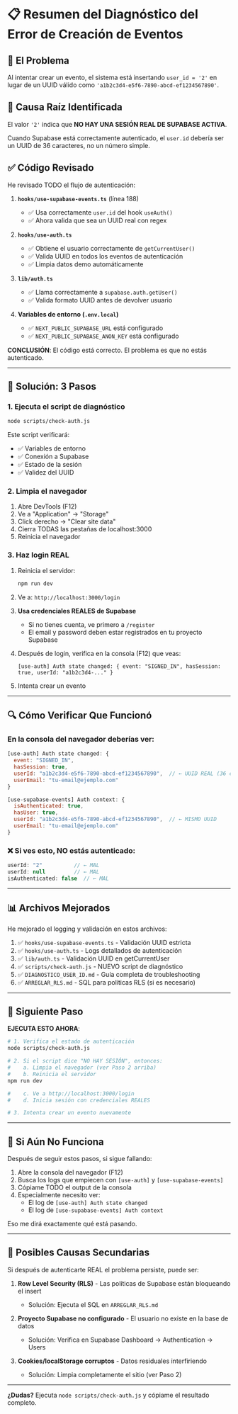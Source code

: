 # 📋 Resumen del Diagnóstico del Error de Creación de Eventos

## 🔴 El Problema

Al intentar crear un evento, el sistema está insertando `user_id = '2'` en lugar de un UUID válido como `'a1b2c3d4-e5f6-7890-abcd-ef1234567890'`.

## 🎯 Causa Raíz Identificada

El valor `'2'` indica que **NO HAY UNA SESIÓN REAL DE SUPABASE ACTIVA**.

Cuando Supabase está correctamente autenticado, el `user.id` debería ser un UUID de 36 caracteres, no un número simple.

## ✅ Código Revisado

He revisado TODO el flujo de autenticación:

1. **`hooks/use-supabase-events.ts`** (línea 188)
   - ✅ Usa correctamente `user.id` del hook `useAuth()`
   - ✅ Ahora valida que sea un UUID real con regex

2. **`hooks/use-auth.ts`**
   - ✅ Obtiene el usuario correctamente de `getCurrentUser()`
   - ✅ Valida UUID en todos los eventos de autenticación
   - ✅ Limpia datos demo automáticamente

3. **`lib/auth.ts`**
   - ✅ Llama correctamente a `supabase.auth.getUser()`
   - ✅ Valida formato UUID antes de devolver usuario

4. **Variables de entorno (`.env.local`)**
   - ✅ `NEXT_PUBLIC_SUPABASE_URL` está configurado
   - ✅ `NEXT_PUBLIC_SUPABASE_ANON_KEY` está configurado

**CONCLUSIÓN**: El código está correcto. El problema es que no estás autenticado.

---

## 🔧 Solución: 3 Pasos

### **1. Ejecuta el script de diagnóstico**

```bash
node scripts/check-auth.js
```

Este script verificará:
- ✅ Variables de entorno
- ✅ Conexión a Supabase
- ✅ Estado de la sesión
- ✅ Validez del UUID

### **2. Limpia el navegador**

1. Abre DevTools (F12)
2. Ve a "Application" → "Storage"
3. Click derecho → "Clear site data"
4. Cierra TODAS las pestañas de localhost:3000
5. Reinicia el navegador

### **3. Haz login REAL**

1. Reinicia el servidor:
   ```bash
   npm run dev
   ```

2. Ve a: `http://localhost:3000/login`

3. **Usa credenciales REALES de Supabase**
   - Si no tienes cuenta, ve primero a `/register`
   - El email y password deben estar registrados en tu proyecto Supabase

4. Después de login, verifica en la consola (F12) que veas:
   ```
   [use-auth] Auth state changed: { event: "SIGNED_IN", hasSession: true, userId: "a1b2c3d4-..." }
   ```

5. Intenta crear un evento

---

## 🔍 Cómo Verificar Que Funcionó

### En la consola del navegador deberías ver:

```javascript
[use-auth] Auth state changed: {
  event: "SIGNED_IN",
  hasSession: true,
  userId: "a1b2c3d4-e5f6-7890-abcd-ef1234567890",  // ← UUID REAL (36 caracteres)
  userEmail: "tu-email@ejemplo.com"
}

[use-supabase-events] Auth context: {
  isAuthenticated: true,
  hasUser: true,
  userId: "a1b2c3d4-e5f6-7890-abcd-ef1234567890",  // ← MISMO UUID
  userEmail: "tu-email@ejemplo.com"
}
```

### ❌ Si ves esto, NO estás autenticado:

```javascript
userId: "2"          // ← MAL
userId: null         // ← MAL
isAuthenticated: false  // ← MAL
```

---

## 📊 Archivos Mejorados

He mejorado el logging y validación en estos archivos:

1. ✅ `hooks/use-supabase-events.ts` - Validación UUID estricta
2. ✅ `hooks/use-auth.ts` - Logs detallados de autenticación
3. ✅ `lib/auth.ts` - Validación UUID en getCurrentUser
4. ✅ `scripts/check-auth.js` - NUEVO script de diagnóstico
5. ✅ `DIAGNOSTICO_USER_ID.md` - Guía completa de troubleshooting
6. ✅ `ARREGLAR_RLS.md` - SQL para políticas RLS (si es necesario)

---

## 🎯 Siguiente Paso

**EJECUTA ESTO AHORA**:

```bash
# 1. Verifica el estado de autenticación
node scripts/check-auth.js

# 2. Si el script dice "NO HAY SESIÓN", entonces:
#    a. Limpia el navegador (ver Paso 2 arriba)
#    b. Reinicia el servidor
npm run dev

#    c. Ve a http://localhost:3000/login
#    d. Inicia sesión con credenciales REALES

# 3. Intenta crear un evento nuevamente
```

---

## 📝 Si Aún No Funciona

Después de seguir estos pasos, si sigue fallando:

1. Abre la consola del navegador (F12)
2. Busca los logs que empiecen con `[use-auth]` y `[use-supabase-events]`
3. Cópiame TODO el output de la consola
4. Especialmente necesito ver:
   - El log de `[use-auth] Auth state changed`
   - El log de `[use-supabase-events] Auth context`

Eso me dirá exactamente qué está pasando.

---

## 🔐 Posibles Causas Secundarias

Si después de autenticarte REAL el problema persiste, puede ser:

1. **Row Level Security (RLS)** - Las políticas de Supabase están bloqueando el insert
   - Solución: Ejecuta el SQL en `ARREGLAR_RLS.md`

2. **Proyecto Supabase no configurado** - El usuario no existe en la base de datos
   - Solución: Verifica en Supabase Dashboard → Authentication → Users

3. **Cookies/localStorage corruptos** - Datos residuales interfiriendo
   - Solución: Limpia completamente el sitio (ver Paso 2)

---

**¿Dudas?** Ejecuta `node scripts/check-auth.js` y cópiame el resultado completo.

